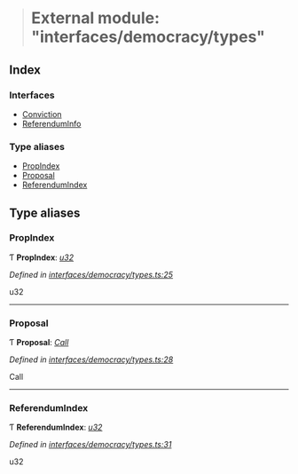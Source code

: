 > # External module: "interfaces/democracy/types"

## Index

### Interfaces

* [Conviction](../interfaces/_interfaces_democracy_types_.conviction.md)
* [ReferendumInfo](../interfaces/_interfaces_democracy_types_.referenduminfo.md)

### Type aliases

* [PropIndex](_interfaces_democracy_types_.md#propindex)
* [Proposal](_interfaces_democracy_types_.md#proposal)
* [ReferendumIndex](_interfaces_democracy_types_.md#referendumindex)

## Type aliases

###  PropIndex

Ƭ **PropIndex**: *[u32](../interfaces/_interfaceregistry_.interfaceregistry.md#u32)*

*Defined in [interfaces/democracy/types.ts:25](https://github.com/polkadot-js/api/blob/1b94f0c/packages/types/src/interfaces/democracy/types.ts#L25)*

u32

___

###  Proposal

Ƭ **Proposal**: *[Call](../classes/_primitive_generic_call_.call.md)*

*Defined in [interfaces/democracy/types.ts:28](https://github.com/polkadot-js/api/blob/1b94f0c/packages/types/src/interfaces/democracy/types.ts#L28)*

Call

___

###  ReferendumIndex

Ƭ **ReferendumIndex**: *[u32](../interfaces/_interfaceregistry_.interfaceregistry.md#u32)*

*Defined in [interfaces/democracy/types.ts:31](https://github.com/polkadot-js/api/blob/1b94f0c/packages/types/src/interfaces/democracy/types.ts#L31)*

u32
